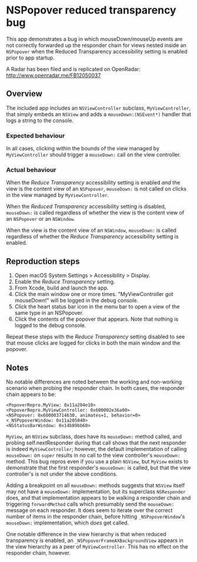 # NSPopover reduced transparency bug

This app demonstrates a bug in which mouseDown/mouseUp events are not correctly
forwarded up the responder chain for views nested inside an `NSPopover` when the
Reduced Transparency accessibility setting is enabled prior to app startup.

A Radar has been filed and is replicated on OpenRadar:
http://www.openradar.me/FB12050037

## Overview
The included app includes an `NSViewController` subclass, `MyViewController`,
that simply embeds an `NSView` and adds a `mouseDown:(NSEvent*)` handler that
logs a string to the console.

### Expected behaviour
In all cases, clicking within the bounds of the view managed by
`MyViewController` should trigger a `mouseDown:` call on the view controller.

### Actual behaviour
When the _Reduce Transparency_ accessibility setting is enabled *and* the view
is the content view of an `NSPopover`, `mouseDown:` is not called on clicks in
the view managed by `MyViewController`.

When the _Reduced Transparency_ accessibility setting is disabled, `mouseDown:`
is called regardless of whether the view is the content view of an `NSPopover`
or an `NSWindow`.

When the view is the content view of an `NSWindow`, `mouseDown:` is called
regardless of whether the _Reduce Transparency_ accessibility setting is
enabled.

## Reproduction steps
1. Open macOS System Settings > Accessibility > Display.
2. Enable the _Reduce Transparency_ setting.
3. From Xcode, build and launch the app.
4. Click the main window one or more times. "MyViewController got mouseDown!"
   will be logged in the debug console.
5. Click the heart status bar icon in the menu bar to open a view of the same
   type in an NSPopover.
6. Click the contents of the popover that appears. Note that nothing is logged
   to the debug console.

Repeat these steps with the _Reduce Transparency_ setting disabled to see that
mouse clicks are logged for clicks in both the main window and the popover.

## Notes

No notable differences are noted between the working and non-working scenario
when probing the responder chain. In both cases, the responder chain appears to
be:
```
<PopoverRepro.MyView: 0x11a204e10>
<PopoverRepro.MyViewController: 0x600002e36a00>
<NSPopover: 0x600003714630, animates=1, behavior=0>
<_NSPopoverWindow: 0x11a205040>
<NSStatusBarWindow: 0x14b89bb60>
```

`MyView`, an `NSView` subclass, does have its `mouseDown:` method called, and
probing self.nextResponder during that call shows that the next responder is
indeed `MyViewController`; however, the default implementation of calling
`mouseDown:` on `super` results in no call to the view controller's `mouseDown:`
method. This bug repros even if you use a plain `NSView`, but `MyView` exists to
demonstrate that the first responder's `mouseDown:` is called, but that the view
controller's is not under the above conditions.

Adding a breakpoint on all `mouseDown:` methods suggests that `NSView` itself
may not have a `mouseDown:` implementation, but its superclass `NSResponder`
does, and that implementation appears to be walking a responder chain and
triggering `forwardMethod` calls which presumably send the `mouseDown:` message
on each responder. It does seem to iterate over the correct number of items in
the responder chain, before hitting `_NSPopoverWindow`'s `mouseDown:`
implementation, which _does_ get called.

One notable difference in the view hierarchy is that when reduced transparency
is enabled, an `_NSPopoverFrameAXBackgroundView` appears in the view hierarchy
as a peer of `MyViewController`. This has no effect on the responder chain,
however.
